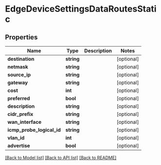 # EdgeDeviceSettingsDataRoutesStatic

## Properties
Name | Type | Description | Notes
------------ | ------------- | ------------- | -------------
**destination** | **string** |  | [optional] 
**netmask** | **string** |  | [optional] 
**source_ip** | **string** |  | [optional] 
**gateway** | **string** |  | [optional] 
**cost** | **int** |  | [optional] 
**preferred** | **bool** |  | [optional] 
**description** | **string** |  | [optional] 
**cidr_prefix** | **string** |  | [optional] 
**wan_interface** | **string** |  | [optional] 
**icmp_probe_logical_id** | **string** |  | [optional] 
**vlan_id** | **int** |  | [optional] 
**advertise** | **bool** |  | [optional] 

[[Back to Model list]](../README.md#documentation-for-models) [[Back to API list]](../README.md#documentation-for-api-endpoints) [[Back to README]](../README.md)


